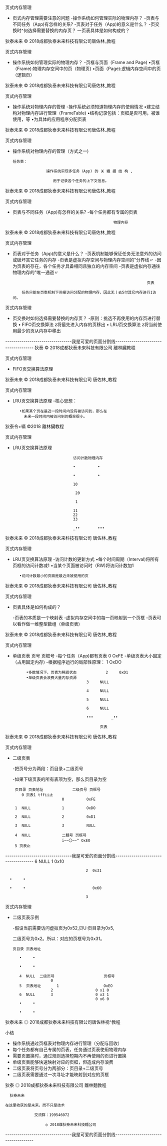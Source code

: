 页式内存管理

- 页式内存管理需要注意的问题
     -操作系统如何管理实际的物理内存？
    -页表与不同任务（App)有怎样的关系?
    -页表对于任务（App)的意义是什么？
    -页交换时^何选择需要替换的内存页？
    一页表具体是如何构成的？

狄泰未来  © 2018成都狄泰未来科技有限公司唐佐林_教程

页式内存管理

- 操作系统如何管理实际的物理内存？
    -页框与页面（Frame and Page)
          •页框（Frame):物理内存空间中的页（物理页)
          •页面（Page):逻辑内存空间中的页（逻辑页）

狄泰未来  © 2018成都狄泰未来科技有限公司唐佐林_教程

页式内存管理

- 操作系统对物理内存的管理
    -操作系统必须知道物理内存的使用情况
         •建立结构对物理内存进行管理（FrameTable)
          •结构记录包括：页框是否可用，被谁使用，等
          •为具体的应用程序分配页表

狄泰未来  © 2018成都狄泰未来科技有限公司唐佐林_教程

页式内存管理

- 操作系统对物理内存的管理（方式之一)

      任务表：

                     操作系统实现多任务（App) 的 关 纖 据 结 构 ,

                        用于记录各个任务的上下文信息。

狄泰未来  © 2018成都狄泰未来科技有限公司唐佐林_教程

页式内存管理

- 页表与不同任务（App)有怎样的关系?
    -每个任务都有专属的页表

                                                   物理内存

狄泰未来  © 2018成都狄泰未来科技有限公司唐佐林_教程

页式内存管理

- 页表对于任务（App)的意义是什么？
    -页表机制能够保证任务无法意外的访问或破坏其它任务的内存
    -页表是虚拟内存空间与物理内存空间的"分界线〃
    -因为页表的存在，各个任务才具备相同且独立的内存空间
    -页表是虚拟内存通往物理内存的"唯一通道〃

                                                                  页表

          任务只能在页表机制下间接访问分配的物理内存，因此无丨去5付其它内存进行1访问。

页式内存管理

- 页交换时如何选择需要替换的内存页？
     -原则：挑选不再使用的内存页进行替换
         • FIFO页交换算法
               z将最先进入内存的页移出
         • LRU页交换算法
               z将当前使用最少的页从内存中移出

---------------------------------我是可爱的页面分割线-------------------------------------
狄泰            © 2018成都狄泰未来科技有限公司                  離林臟教程

页式内存管理

-  FIFO页交换算法原理

狄泰未来          © 2018成都狄泰未来科技有限公司                  唐佐林_教程

页式内存管理

-  LRU页交换算法原理
    -核心思想：

          •如果某个页在最近一段时间内没有被访问到，那么在
            未来一段时间内被访问到的概率很小。

狄泰令+辆         ©2018                               離林臟教程

页式内存管理

-  LRU页交换算法原理

                                  访问计数物理内存

                                  •          •

                                  •          •

                                  10

                                   20

                                   1

                                  11
                                  22
                                  33

                                  _••        •••

狄泰未来          © 2018成都狄泰未来科技有限公司                  唐佐林_教程

页式内存管理

-  LRU页交换算法原理
    -访问计数的更新方式
         •每个时间周期（Interval)将所有页框的访问计数减1
         •当某个页面被访问时（RW)将访问计数加1

          •访问计数最小的页面是最近未被使用的页

狄泰未来          © 2018成都狄泰未来科技有限公司                  唐佐林_教程

页式内存管理

- 页表具体是如何构成的？

    -页表的本质是一个映射表
    -虚拟内存空间中的每一页映射到一个页框
    -页表可以看作做一维整型数组（单级页表)

狄泰未来          © 2018成都狄泰未来科技有限公司                  唐佐林_教程

页式内存管理

- 单级页表                                  页号    页框号
    -每个任务（App)都有页表
                                       0     OxFE
    -单级页表大小固定（占用固定内存)
    -根据程序运行的局部性原理：                     1     OxDO

            •多数情况下，页表为稀疏状态             2     0xD1
            •单级页表会浪费大量内存资源
                                       3     NULL

                                       4     NULL

                                       5     NULL

                                       6     NULL

                                       •••        _••

                                             页表

狄泰未来          © 2018成都狄泰未来科技有限公司                  唐佐林_教程

页式内存管理

- 二级页表

    -把页号分为两段：页目录+二级页号

    -如果下级页表的所有表项为空，那么页目录为空

       页目录 页表地址             二级页号 页框号
          0 页表1 tffii止
                            0          OxFE

       1  NULL              1          OxDO

       2  NULL              2          0xD1

       3  NULL              3          NULL

       4  NULL              二麵号 页框号
                            i~~〇~~^ OxEO
       5 页表止

---------------------------------我是可爱的页面分割线-------------------------------------
      6     NULL                        1  0x10

                                        2  0x31

      •     •

      •     •                              0x60

                                        3

页式内存管理

- 二级页表示例

    -假设当前需要访问虚拟页为0x52,贝U:页目录为0x5,

    二级页号为0x2。所以：对应的页框号为0x31。

      页目录 页表地址

         •     •

         •     •

         4  NULL  二级页号                      页框号
                       0
         5  页表地址       1                    OxEO
                       2                   0 x1 0
         6  NULL       3                   0 x3 1
                                           0 x6 0
         •     •

         •     •

狄泰未来              ◎ 2018成都狄泰未来科技有限公司唐佐林视^教程

 小结

- 操作系统通过页框表对物理内存进行管理（分配与回收）
- 每个任务都有自己专属的页表，任务通过页表使用物理内存
- 需要页置换时，通过规则选择短期内不再使用的页进行置换
- 单级页表能够快速映射对应的页框，但造成内存浪费
- 二级页表将页号分为两部分：页目录+二级页号
- 二级页表需要通过一次寻址才能映射到对应的页框

狄泰                ◎ 2018成都狄泰未来科技有限公司               雛林麵教程

      狄泰未来

    在这里收获的是未来，而不只是技术

                 交流群：199546072

                      ◎ 2018雌狄泰未来科技麵公司

---------------------------------我是可爱的页面分割线-------------------------------------
